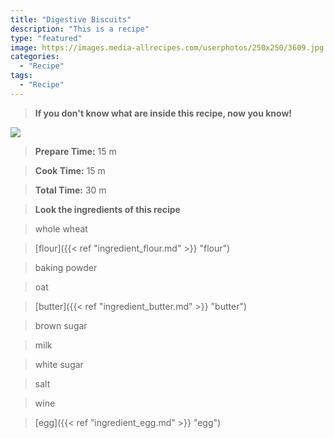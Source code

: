 ```yaml
---
title: "Digestive Biscuits"
description: "This is a recipe"
type: "featured"
image: https://images.media-allrecipes.com/userphotos/250x250/3609.jpg
categories: 
  - "Recipe"
tags: 
  - "Recipe"
---
```



>**If you don't know what are inside this recipe, now you know!**

![](../images/Recipes-Banner.jpg)
> **Prepare Time:** 15 m


> **Cook Time:** 15 m


> **Total Time:** 30 m

> **Look the ingredients of this recipe**

> whole wheat

> [flour]({{< ref "ingredient_flour.md" >}} "flour")

> baking powder

> oat

> [butter]({{< ref "ingredient_butter.md" >}} "butter")

> brown sugar

> milk

> white sugar

> salt

> wine

> [egg]({{< ref "ingredient_egg.md" >}} "egg")


